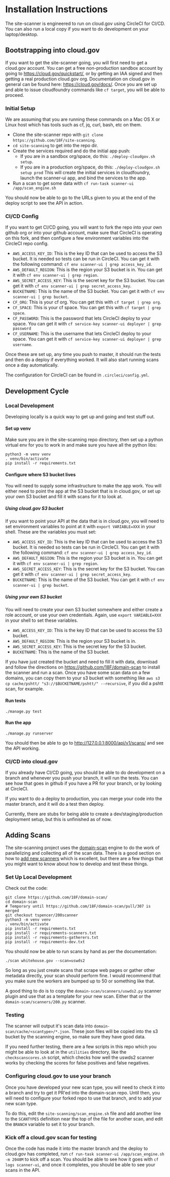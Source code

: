 # Installation Instructions

The site-scanner is engineered to run on cloud.gov using CircleCI for CI/CD.
You can also run a local copy if you want to do development on your laptop/desktop.

## Bootstrapping into cloud.gov

If you want to get the site-scanner going, you will first need to get a cloud.gov account.
You can get a free non-production sandbox account by going to https://cloud.gov/quickstart/,
or by getting an IAA signed and then getting a real production cloud.gov org.  Documentation
on cloud.gov in general can be found here:  https://cloud.gov/docs/.  Once you are set up
and able to issue cloudfoundry commands like `cf target`, you will be able to proceed.

### Initial Setup

We are assuming that you are running these commands on a Mac OS X or Linux host
which has tools such as cf, jq, curl, bash, etc on them.

- Clone the site-scanner repo with `git clone https://github.com/18F/site-scanning`.
- `cd site-scanning` to get into the repo dir.
- Create the services required and do the initial app push:
	- If you are in a sandbox org/space, do this: `./deploy-cloudgov.sh setup`.
	- If you are in a production org/space, do this: `./deploy-cloudgov.sh setup prod`
  This will create the initial services in cloudfoundry, launch the scanner-ui app,
  and bind the services to the app.
- Run a scan to get some data with `cf run-task scanner-ui /app/scan_engine.sh`

You should now be able to go to the URLs given to you at the end of the deploy script
to see the API in action.

### CI/CD Config

If you want to get CI/CD going, you will want to fork the repo into your own github
org or into your github account, make sure that CircleCI is operating on this fork,
and then configure a few environment variables into the CircleCI repo config.
- `AWS_ACCESS_KEY_ID`:  This is the key ID that can be used to access the S3 bucket.
	It is needed so tests can be run in CircleCI.  You can get it with the following command:
	`cf env scanner-ui | grep access_key_id`.
- `AWS_DEFAULT_REGION`:  This is the region your S3 bucket is in.  You can get it with
	`cf env scanner-ui | grep region`.
- `AWS_SECRET_ACCESS_KEY`:  This is the secret key for the S3 bucket.  You can get it
	with `cf env scanner-ui | grep secret_access_key`.
- `BUCKETNAME`:  This is the name of the S3 bucket.  You can get it with
	`cf env scanner-ui | grep bucket`.
- `CF_ORG`: This is your cf org.  You can get this with `cf target | grep org`.
- `CF_SPACE`:  This is your cf space.  You can get this with `cf target | grep space`.
- `CF_PASSWORD`:  This is the password that lets CircleCI deploy to your space.
	You can get it with `cf service-key scanner-ui deployer | grep password`
- `CF_USERNAME`:  This is the username that lets CircleCI deploy
	to your space.  You can get it with `cf service-key scanner-ui deployer | grep username`.

Once these are set up, any time you push to master, it should run the tests and then
do a deploy if everything worked.  It will also start running scans once a day
automatically.

The configuration for CircleCI can be found in `.circleci/config.yml`.

## Development Cycle


### Local Development

Developing locally is a quick way to get up and going and test stuff out.  

#### Set up venv
Make sure you are in the site-scanning repo directory, then set up a python
virtual env for you to work in and make sure you have all the python libs:
```
python3 -m venv venv
. venv/bin/activate
pip install -r requirements.txt
```

#### Configure where S3 bucket lives

You will need to supply some infrastructure to make the app work.  You will either
need to point the app at the S3 bucket that is in cloud.gov, or set up your own
S3 bucket and fill it with scans for it to look at.

##### Using cloud.gov S3 bucket
If you want to point your API at the data that is in cloud.gov, you will need to
set environment variables to point at it with `export VARIABLE=XXX` in your shell.
These are the variables you must set:
- `AWS_ACCESS_KEY_ID`:  This is the key ID that can be used to access the S3 bucket.
	It is needed so tests can be run in CircleCI.  You can get it with the following command:
	`cf env scanner-ui | grep access_key_id`.
- `AWS_DEFAULT_REGION`:  This is the region your S3 bucket is in.  You can get it with
	`cf env scanner-ui | grep region`.
- `AWS_SECRET_ACCESS_KEY`:  This is the secret key for the S3 bucket.  You can get it
	with `cf env scanner-ui | grep secret_access_key`.
- `BUCKETNAME`:  This is the name of the S3 bucket.  You can get it with
	`cf env scanner-ui | grep bucket`.

##### Using your own S3 bucket
You will need to create your own S3 bucket somewhere and either create a role account,
or use your own credentials.  Again, use `export VARIABLE=XXX` in your shell to
set these variables.
- `AWS_ACCESS_KEY_ID`:  This is the key ID that can be used to access the S3 bucket.
- `AWS_DEFAULT_REGION`:  This is the region your S3 bucket is in.
- `AWS_SECRET_ACCESS_KEY`:  This is the secret key for the S3 bucket.
- `BUCKETNAME`:  This is the name of the S3 bucket.

If you have just created the bucket and need to fill it with data, download and follow
the directions on https://github.com/18F/domain-scan to install the scanner and run
a scan.  Once you have some scan data on a few domains, you can copy them to your s3
bucket with something like `aws s3 cp cache/pshtt/ "s3://$BUCKETNAME/pshtt/" --recursive`,
if you did a pshtt scan, for example.

#### Run tests

`./manage.py test`

#### Run the app

`./manage.py runserver`

You should then be able to go to http://127.0.0.1:8000/api/v1/scans/ and see the API
working.


### CI/CD into cloud.gov

If you already have CI/CD going, you should be able to do development on a branch
and whenever you push your branch, it will run the tests.  You can see how that goes
in github if you have a PR for your branch, or by looking at CircleCI.

If you want to do a deploy to production, you can merge your code into the master
branch, and it will do a test then deploy.

Currently, there are stubs for being able to create a dev/staging/production deployment
setup, but this is unfinished as of now.

## Adding Scans

The site-scanning project uses the [domain-scan](https://github.com/18F/domain-scan) engine
to do the work of parallelizing and collecting all of the scan data.  There is a good
section on how to [add new scanners](https://github.com/18F/domain-scan#developing-new-scanners)
which is excellent, but there are a few things that you might want to know about how to
develop and test these things.

### Set Up Local Development

Check out the code: 
```
git clone https://github.com/18F/domain-scan/
cd domain-scan
# Temporary until https://github.com/18F/domain-scan/pull/307 is merged
git checkout tspencer/200scanner
python3 -m venv venv
. venv/bin/activate
pip install -r requirements.txt
pip install -r requirements-scanners.txt
pip install -r requirements-gatherers.txt
pip install -r requirements-dev.txt
```

You should now be able to run scans by hand as per the documentation:
```
./scan whitehouse.gov --scan=uswds2
```

So long as you just create scans that scrape web pages or gather other
metadata directly, your scan should perform fine.  I would recommend that you
make sure the workers are bumped up to 50 or something like that.

A good thing to do is to copy the `domain-scan/scanners/uswds2.py` scanner
plugin and use that as a template for your new scan.
Either that or the `domain-scan/scanners/200.py` scanner.

### Testing

The scanner will output it's scan data into `domain-scan/cache/<scantype>/*.json`.
These json files will be copied into the s3 bucket by the scanning engine, so
make sure they have good data.

If you need further testing, there are a few scripts in this repo which
you might be able to look at in the `utilities` directory, like the `checkscanscores.sh`
script, which checks how well the uswds2 scanner works by checking the scores for
false positives and false negatives.

### Configuring cloud.gov to use your branch

Once you have developed your new scan type, you will need to check it into a branch
and try to get it PR'ed into the domain-scan repo.  Until then, you will need to
configure your forked repo to use that branch, and to add your new scan type.

To do this, edit the `site-scanning/scan_engine.sh` file and add another line
to the `SCANTYPES` definition near the top of the file for another scan, and
edit the `BRANCH` variable to set it to your branch.

### Kick off a cloud.gov scan for testing

Once the code has made it into the master branch and the deploy to cloud.gov
has completed,
run `cf run-task scanner-ui /app/scan_engine.sh -m 2048M` to kick off a scan.
You should be able to see how it goes with `cf logs scanner-ui`, and
once it completes, you should be able to see your scans in the API.
